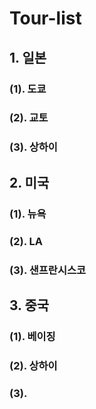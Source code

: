 # Tour-list

## 1. 일본

### (1). 도쿄

### (2). 교토

### (3). 상하이


## 2. 미국

### (1). 뉴욕

### (2). LA

### (3). 샌프란시스코


## 3. 중국

### (1). 베이징

### (2). 상하이

### (3). 
